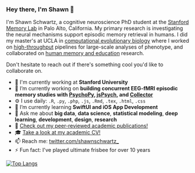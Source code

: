 ### Hey there, I'm Shawn 👋

I'm Shawn Schwartz, a cognitive neuroscience PhD student at the [Stanford Memory Lab](https://memorylab.stanford.edu/) in Palo Alto, California. My primary research is investigating the neural mechanisms support episodic memory retrieval in humans. I did my master's at UCLA in [computational evolutionary biology](https://michaelalfaro.github.io/alfaro-lab/) where I worked on [high-throughput](https://besjournals.onlinelibrary.wiley.com/doi/abs/10.1111/2041-210X.13712) pipelines for large-scale analyses of phenotype, and collaborated on [human memory and education](https://castel.psych.ucla.edu) research.

Don't hesitate to reach out if there's something cool you'd like to collaborate on.

- 🏢 I'm currently working at **Stanford University**
- 🔭 I’m currently working on **building concurrent EEG-fMRI episodic memory studies with [PsychoPy](https://github.com/psychopy/psychopy), [jsPsych](https://github.com/jspsych/jsPsych), and [Collector](https://github.com/gikeymarcia/Collector)**
- ⚙️ I use daily: `.R`, `.py`, `.php`, `.js`, `.Rmd`, `.tex`, `.html`, `.css`
- 🌱 I’m currently learning **SwiftUI and iOS App Development**
- 💬 Ask me about **big data**, **data science**, **statistical modeling**, **deep learning**, **development**, **design**, **research**
- 🔬 [Check out my peer-reviewed academic publications!](https://scholar.google.com/citations?user=5HlFRxwAAAAJ)
- 🎓 [Take a look at my academic CV!](https://shawnschwartz.com/assets/vita/Shawn-T-Schwartz-CV.pdf)
- 📫 Reach me: [twitter.com/shawnschwartz_](https://twitter.com/shawnschwartz_)
- ⚡ Fun fact: I've played ultimate frisbee for over 10 years

[![Top Langs](https://github-readme-stats.vercel.app/api/top-langs/?username=shawntylerschwartz&layout=compact)](https://github.com/anuraghazra/github-readme-stats)
